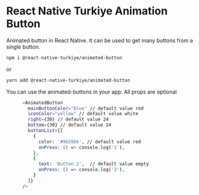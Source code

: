 # React Native Turkiye Animation Button

Animated button in React Native. It can be used to get many buttons from a single button.


```sh
npm i @react-native-turkiye/animated-button
```

or

```sh
yarn add @react-native-turkiye/animated-button
```

You can use the animated-buttons in your app:
All props are optional

```sh
      <AnimatedButton
        mainButtonColor="blue" // default value red
        iconColor="yellow" // default value white
        right={30} // default value 24
        bottom={30} // default value 24
        buttonList={[
          {
            color: '#9b59b6', // default value red
            onPress: () => console.log('1'),
          },
          {
            text: 'Button 2',  // default value empty
            onPress: () => console.log('2'),
          }
        ]}
      />
```